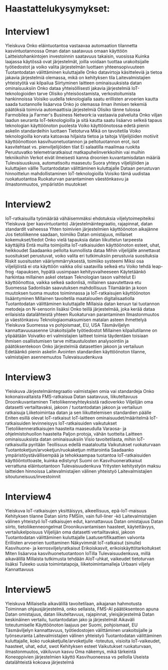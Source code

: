
# Haastattelukysymykset:


# Interview1

Yleiskuva
Onko eläintuotantoa vastaavaa automaation tilannetta kasvintuotannossa
Oman datan saatavuus omaan käyttöön
Laitteistohankintojen investoinnin saatavuus takaisin, vuosissa
Kuinka laajassa käytössä ovat järjestelmät, joilla voidaan tuottaa urakoitsijalle työtiedostot ja voiko valita järjestelmän luottaen yhteensopivuuteen
Tuotantodatan välittäminen kuluttajalle
	Onko datavirtoja käsitteleviä ja tietoa jakavia järjestelmiä olemassa, mikä on kehityksen tila
Laitevalmistajien yhteistyötä vai kilpailua
Siirtyminen laitteen ominaisuuksista datan ominaisuuksiin
Onko dataa yhteisöllisesti jakavia järjestelmiä
IoT-teknologioiden tarve
Olisiko yhteisöostamista, verkostoitumista hankinnoissa
Voisiko uudella teknologialla saatu erillisten arvoerien kautta saada tuotannolle lisäarvoa
Onko jo olemassa ilman ihmisen tekemiä päätöksiä toimivia automaattisia järjestelmiä
Olisiko tänne tulossa Farmobilea ja Farmer's Business Network:ia vastaavia palveluita
Onko viljan laadun seuranta IoT-teknologioilla ja sitä kautta saatu lisäarvo selkeä tapaus teknologian käyttöönoton puolesta
Voiko käyttöönotossa edetä pienin askelin standardeihin luottaen
Tietoturva
Mikä on tavoitetila
Voiko teknologioilla korvata katoavaa hiljaista tietoa ja taitoja
Viljelijöiden motiivit käyttöönottoon
kasvihuonetuotannon ja peltotuotannon erot, isot kasvitehtaat vs. pienviljelijöiden tilat
Ei salaatilla maailmaa ruokita
Perustuvatko telemetriaratkaisut matkapuhelinverkkoihin vai muihin tekniikoihin
Verkot eivät ilmeisesti kanna droonien kuvantamisdatan määriä
Tulevaisuuskuva, automatisoitu maaseutu
Suora yhteys viljelijöiden ja kuluttajien vällle
Tuotantodatan välittäminen kuluttajalle
Dataan perustuvan hinnoittelun mahdollistaminen IoT-teknologioilla
	Voisiko tämä uudistaa ruokatuotantoa
Ruokaturvan parantaminen
	väestönkasvu ja ilmastonmuutos, ympäristön muutokset


# Interview2

IoT-ratkaisuilla työmäärää vähäisemmäksi
	ehdotuksia viljelytoimepiteiksi
Yleiskuva (per kasvintuotanto)
Järjestelmäintegraatio, rajapinnat, datan standardit vaiheessa
	Yhten toimivien järjestelmien käyttöönoton aikajänne
	Jos tietoliikenne saadaan, toimiiko
Datan omistajuus, millaiset kokemukset/tiedot
	Onko vielä tapauksia datan liikuttelun tarpeesta käyttäjiltä
	Entä muilta toimijoilta
IoT-ratkaisuiden käyttöönoton esteet, uhat, heikkoudet
Saadaanko pellolta kunnollista dataa
Mihin viljelijälle annettavat suositukset perustuvat, voiko valita eri tutkimuksiin perustuvia suosituksia
Riskit suositusten vääriymmärryksestä, toimiiko systeemi
Miksi osa viljelijöistä ei ota käyttöön vaikka olisi saatavilla selkeä etu
	Voiko tehdä leap-frog -tapauksen, hypätä uusimpaan kehitysvaiheeseen
	Käytetäänkö harkintaa millainen askel otetaan
Teknologian tason vaihtelut
Ei käyttöönottoa, vaikka selkeä sadonlisä, millainen saavutettava etu Suomessa
	Sadonlisän saavutuksen mahdollisuus
Tilamäärän ja koon muutoksen tuoma muutos toiminnassa ja IoT-ratkaisujen käyttöönoton lisääntyminen
Millainen tavoitetila maatalouden digitalisaatiolla
Tuotantodatan välittäminen kuluttajalle
Millaisia datan keruun tai tuotannon metodeja on N-sensorin lisäksi
Onko teillä järjestelmää, joka kerää dataa erilaisista datalähteistä yhteen
Ruokaturvan parantaminen
Ilmastonmuutos ja väestönkasvu
Teknologiaomaksumisen matalan asteen ihmettelyä
Yleiskuva Suomessa vs pohjoismaat, EU, USA
Täsmäviljelyn kannattavuusasenne
Urakoitsijalle työtiedostot
Millainen kilpailutilanne on ylipäätään
Voivatko eri valmistajien laitteet toimia täydentäen toisiaan
Ihmisen osallistumisen tarve mittaustulosten analysointiin ja päätöksentekoon
Onko järjestelmiä datasettien jakoon ja vertailuun
	Edetäänkö pienin askelin
Avointen standardien käyttöönoton tilanne, valmistajien asennemuutos
Tulevaisuudenkuva


# Interview3

Yleiskuva
Järjestelmäintegraatio
	valmistajien omia vai standardeja
Onko kokonaisvaltaista FMS-ratkaisua
Datan saatavuus, liikuteltavuus
Droonikuvantaminen
Tietoliikenneyhteyksistä
	radioverkko
Viljelijän oma datasetti vertailtavaksi, jakoon / tuotantodatan jakoon ja vertailuun ratkaisuja
Liiketoimintaa datan ja sen liikuttelemisen standardien päälle
Eniten esillä olevat IoT-ratkaisut
IoT-laitteen ominaisuudet/määritelmä
IoT-ratkaisuiden levinneisyys
IoT-ratkaisuiden vaikutukset
Tietoliikenneratkaisujen haasteita maaseudulla
Varaosa- ja ohjelmistohuollon haasteita
Paljon protoja, vähän tuotteita
Laitteen ominaisuuksista datan ominaisuuksiin
Visio tavoitetilasta, mihin IoT-ratkaisuilla pyritään
Teollisuus edellä maataloutta
Vaikutukset ruokaturvaan
Tuotantoketjun/arvoketjun/ruokaketjun mittarointia
Saadaanko ympäristöystävällisempää ja tehokkaampaa tuotantoa
IoT-ratkaisuiden käyttööntottoaste, kuinka edistynyt Suomi on
Kasvihuoneratkaisut verrattuna eläintuotantoon
Tulevaisuudenkuva
Yritysten kehitystyön maksu laitteiden hinnoissa
Laitevalmistajien välinen yhteistyö
Laitevalmistajien sitoutuneisuus/investoinnit


# Interview4

Yleiskuva
	IoT-ratkaisujen yksittäisyys, alkeellisuus, epä-IoT-maisuus
Kehityksen tilanne
Datan siirto FMSiin, vain full-liner -kö
Laitevalmistajien välinen yhteistyö
IoT-ratkaisujen edut, kannattavuus
Datan omistajuus
Datan siirto, tietoliikenneongelmat
Droonikuvantamisen haasteet, käytettävyys, vertailukelpoisuus
Viljelijän oma datasetti vertailtavaksi, jakoon
Tuotantodatan välittäminen kuluttajalle
	Laatusertifikaattien valvonta
Erillisten arvoerien tuottaminen
Näkyvimmät IoT-ratkaisut (sinulle)
Kasvihuone- ja kerrosviljelyratkaisut
	Erikoiskasvit, erikoiskäyttötarkoitukset
	Miten lisäarvoa kasvihuonetuotantoon IoTilla
Tulevaisuudenkuva, millä aikavälillä
Millaista tutkimusta tehdään
AIoT-uhkat, vaikeudet tietoturvan lisäksi
Tuleeko uusia toimintatapoja, liiketoimintamalleja
Urbaani viljely
	Kannattavuus


# Interview5

Yleiskuva
Millaisella aikavälillä tavoitetilaan, aikajanan hahmotusta
Toiminnan ohjausjärjestelmä, onko sellaista, FMS-AI päätöksenteon apuna
Datan omistajuus, datan liikuteltavuus, rajapinnat, yleisjärjestelmä
Datan keskinäinen vertailu, tuotantodatan jako ja järjestelmät
	Aikaväli toteutumiselle
	Käyttöönoton laajuus per Suomi, pohjoismaat, EU
Täsmäviljelyn kannattavuus, työtiedostojen välittäminen urakoitsijalle ja työnseuranta
Laitevalmistajien välinen yhteistyö
Tuotantodatan välittäminen kuluttajalle, koko ruokaketjulle/arvoketjulle -toteutus, visioita
IoT-vaikeudet, haasteet, uhat, edut, swot
Kehityksen esteet
Vaikutukset ruokaturvaan, ilmastonmuutos, väkiluvun kasvu
Oma näkemys, mikä tärkeintä
Koneoppivien järjestelmien käyttö
	Kasvihuoneessa vs pellolla
Useista datalähteistä kokoava järjestelmä
